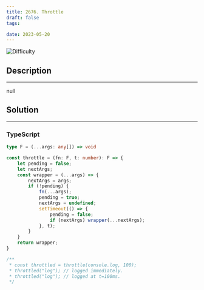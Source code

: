 ```yaml
---
title: 2676. Throttle
draft: false
tags: 

date: 2023-05-20
---
```


![Difficulty](https://img.shields.io/badge/Difficulty-Medium-blue.svg)

## Description

---
null

## Solution

---
### TypeScript
``` ts title='throttle'
type F = (...args: any[]) => void

const throttle = (fn: F, t: number): F => {
    let pending = false;
    let nextArgs;
    const wrapper = (...args) => {
        nextArgs = args;
        if (!pending) {
            fn(...args);
            pending = true;
            nextArgs = undefined;
            setTimeout(() => {
                pending = false;
                if (nextArgs) wrapper(...nextArgs);
            }, t);
        }
    }
    return wrapper;
}

/**
 * const throttled = throttle(console.log, 100);
 * throttled("log"); // logged immediately.
 * throttled("log"); // logged at t=100ms.
 */

```


